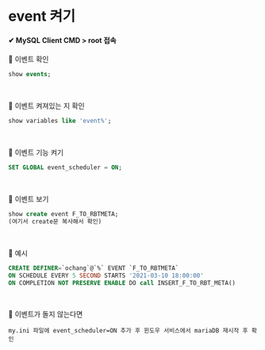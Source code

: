 # event 켜기

#### ✔ MySQL Client CMD > root 접속

📌 이벤트 확인
```sql
show events;
```

<br/>

📌 이벤트 켜져있는 지 확인
```sql
show variables like 'event%';
```

<br/>

📌 이벤트 기능 켜기
```sql
SET GLOBAL event_scheduler = ON;
```


<br/>

📌 이벤트 보기
```sql
show create event F_TO_RBTMETA; 
(여기서 create문 복사해서 확인)
```

<br/>

📌 예시
```sql
CREATE DEFINER=`ochang`@`%` EVENT `F_TO_RBTMETA` 
ON SCHEDULE EVERY 5 SECOND STARTS '2021-03-10 18:00:00' 
ON COMPLETION NOT PRESERVE ENABLE DO call INSERT_F_TO_RBT_META()
```

<br/>

📌 이벤트가 돌지 않는다면 
```console
my.ini 파일에 event_scheduler=ON 추가 후 윈도우 서비스에서 mariaDB 재시작 후 확인
```

